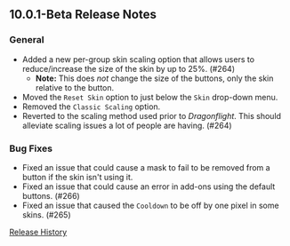 ## 10.0.1-Beta Release Notes

### General

- Added a new per-group skin scaling option that allows users to reduce/increase the size of the skin by up to 25%. (#264)
  - **Note:** This does _not_ change the size of the buttons, only the skin relative to the button.
- Moved the `Reset Skin` option to just below the `Skin` drop-down menu.
- Removed the `Classic Scaling` option.
- Reverted to the scaling method used prior to _Dragonflight_. This should alleviate scaling issues a lot of people are having. (#264)

### Bug Fixes

- Fixed an issue that could cause a mask to fail to be removed from a button if the skin isn't using it.
- Fixed an issue that could cause an error in add-ons using the default buttons. (#266)
- Fixed an issue that caused the `Cooldown` to be off by one pixel in some skins. (#265)

[Release History](https://github.com/SFX-WoW/Masque/wiki/History)
